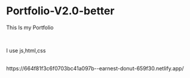 # Portfolio-V2.0-better

<p>This Is my Portfolio</p>
<br>
<p>I use js,html,css</p>
<br>
https://664f81f3c6f0703bc41a097b--earnest-donut-659f30.netlify.app/
